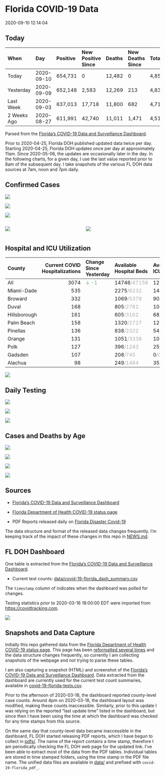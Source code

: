 Florida COVID-19 Data
================
2020-09-10 12:14:04

## Today

| When        | Day        | Positive | New Positive Since | Deaths | New Deaths Since | Total     |
| :---------- | :--------- | :------- | :----------------- | :----- | :--------------- | :-------- |
| Today       | 2020-09-10 | 654,731  | 0                  | 12,482 | 0                | 4,850,259 |
| Yesterday   | 2020-09-09 | 652,148  | 2,583              | 12,269 | 213              | 4,831,248 |
| Last Week   | 2020-09-03 | 637,013  | 17,718             | 11,800 | 682              | 4,717,696 |
| 2 Weeks Ago | 2020-08-27 | 611,991  | 42,740             | 11,011 | 1,471            | 4,517,364 |

Parsed from the [Florida’s COVID-19 Data and Surveillance
Dashboard](https://fdoh.maps.arcgis.com/apps/opsdashboard/index.html#/8d0de33f260d444c852a615dc7837c86).

Prior to 2020-04-25, Florida DOH published updated data twice per day.
Starting 2020-04-25, Florida DOH updates once per day at approximately
11am. Since 2020-05-06, the updates are occasionally later in the day.
In the following charts, for a given day, I use the last value reported
prior to 8am of the subsequent day. I take snapshots of the various FL
DOH data sources at 7am, noon and 7pm daily.

## Confirmed Cases

![](plots/covid-19-florida-daily-test-changes.png)

![](plots/covid-19-florida-deaths-by-day.png)

![](plots/covid-19-florida-county-top-6.png)

<div class="columns">

<div class="column is-full-mobile">

![](plots/covid-19-florida-testing.png)

</div>

<div class="column is-full-mobile">

![](plots/covid-19-florida-total-positive.png)

</div>

</div>

## Hospital and ICU Utilization

| County       | Current COVID Hospitalizations | Change Since Yesterday                   | Available Hospital Beds                      | Available ICU Beds                         |
| :----------- | -----------------------------: | :--------------------------------------- | :------------------------------------------- | :----------------------------------------- |
| All          |                           3074 | <span style="color: #6BAA75">↓ -1</span> | 14746<span style="color: #aaa">/47158</span> | 1286<span style="color: #aaa">/4696</span> |
| Miami-Dade   |                            535 |                                          | 2275<span style="color: #aaa">/6232</span>   | 144<span style="color: #aaa">/790</span>   |
| Broward      |                            332 |                                          | 1069<span style="color: #aaa">/5379</span>   | 90<span style="color: #aaa">/383</span>    |
| Duval        |                            168 |                                          | 805<span style="color: #aaa">/2762</span>    | 104<span style="color: #aaa">/317</span>   |
| Hillsborough |                            161 |                                          | 605<span style="color: #aaa">/3162</span>    | 68<span style="color: #aaa">/301</span>    |
| Palm Beach   |                            158 |                                          | 1320<span style="color: #aaa">/2727</span>   | 127<span style="color: #aaa">/270</span>   |
| Pinellas     |                            136 |                                          | 838<span style="color: #aaa">/2322</span>    | 54<span style="color: #aaa">/263</span>    |
| Orange       |                            131 |                                          | 1051<span style="color: #aaa">/3338</span>   | 100<span style="color: #aaa">/272</span>   |
| Polk         |                            127 |                                          | 396<span style="color: #aaa">/1243</span>    | 25<span style="color: #aaa">/118</span>    |
| Gadsden      |                            107 |                                          | 208<span style="color: #aaa">/745</span>     | 0<span style="color: #aaa">/0</span>       |
| Alachua      |                             98 |                                          | 249<span style="color: #aaa">/1484</span>    | 35<span style="color: #aaa">/273</span>    |

![](plots/covid-19-florida-icu-usage.png)

## Daily Testing

![](plots/covid-19-florida-tests-per-case.png)

<!-- ![](plots/covid-19-florida-change-new-cases.png) -->

![](plots/covid-19-florida-tests-percent-positive.png)

![](plots/covid-19-florida-test-and-case-growth.png)

## Cases and Deaths by Age

![](plots/covid-19-florida-weekly-events-by-age.png)

![](plots/covid-19-florida-age.png)

![](plots/covid-19-florida-age-deaths.png)

![](plots/covid-19-florida-age-sex.png)

## Sources

  - [Florida’s COVID-19 Data and Surveillance
    Dashboard](https://fdoh.maps.arcgis.com/apps/opsdashboard/index.html#/8d0de33f260d444c852a615dc7837c86)

  - [Florida Department of Health COVID-19 status
    page](http://www.floridahealth.gov/diseases-and-conditions/COVID-19/)

  - PDF Reports released daily on [Florida Disaster
    Covid-19](http://www.floridahealth.gov/diseases-and-conditions/COVID-19/)

The data structure and format of the released data changes frequently.
I’m keeping track of the impact of these changes in this repo in
[NEWS.md](NEWS.md).

## FL DOH Dashboard

One table is extracted from the [Florida’s COVID-19 Data and
Surveillance
Dashboard](https://fdoh.maps.arcgis.com/apps/opsdashboard/index.html#/8d0de33f260d444c852a615dc7837c86).

  - Current test counts:
    [data/covid-19-florida\_dash\_summary.csv](data/covid-19-florida_dash_summary.csv)

The `timestamp` column of indicates when the dashboard was polled for
changes.

Testing statistics prior to 2020-03-16 18:00:00 EDT were imported from
<https://covidtracking.com>.

![](screenshots/fodh_maps_arcgis_com__apps__opsdashboard.png)

## Snapshots and Data Capture

Initially this repo gathered data from the [Florida Department of Health
COVID-19 status
page](http://www.floridahealth.gov/diseases-and-conditions/COVID-19/).
This page has been [reformatted several
times](screenshots/floridahealth_gov__diseases-and-conditions__COVID-19.png)
and the data structure changes frequently, so currently I am collecting
snapshots of the webpage and not trying to parse these tables.

I am also capturing a snapshot (HTML) and screenshot of the [Florida’s
COVID-19 Data and Surveillance
Dashboard](https://fdoh.maps.arcgis.com/apps/opsdashboard/index.html#/8d0de33f260d444c852a615dc7837c86).
Data extracted from the dashboard are currently used for the current
test count summaries, available in
[covid-19-florida-tests.csv](covid-19-florida-tests.csv).

Prior to the afternoon of 2020-03-18, the dashboard reported
county-level case counts. Around 4pm on 2020-03-18, the dashboard layout
was modified, making these counts inaccessible. Similarly, prior to this
update I was relying on the reported “last update time” listed in the
dashboard, but since then I have been using the time at which the
dashboard was checked for any time stamps from this source.

On the same day that county-level data became inaccessible in the
dashboard, FL DOH started releasing PDF reports, which I have begun to
collect in [pdfs/](pdfs/). The name of the report contains a time stamp,
therefore I am periodically checking the FL DOH web page for the updated
link. I’ve been able to extract most of the data from the PDF tables.
Individual tables are stored in time stamped folders, using the time
stamp in the PDF file name. The unified data files are available in
[data/](data/) and prefixed with `covid-19-florida_pdf_`.
